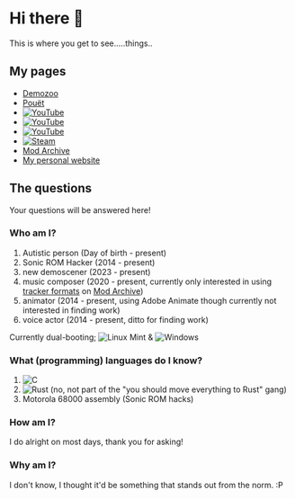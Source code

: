# Hi there 👋

This is where you get to see.....things..

## My pages

* [Demozoo](https://demozoo.org/sceners/139679/)
* [Pouët](https://www.pouet.net/user.php?who=106679)
* [![YouTube](https://img.shields.io/badge/YouTube-%23FF0000.svg?style=plastic&logo=YouTube&logoColor=white)](https://www.youtube.com/channel/UCLeZ09MUJv3Ieyf-F0I7Riw)
* [![YouTube](https://img.shields.io/badge/YouTube-%23FF0000.svg?style=plastic&logo=YouTube&logoColor=white)](https://www.youtube.com/channel/UCGq06MV-1hBF4gr3ZASP_GQ)
* [![YouTube](https://img.shields.io/badge/YouTube-%23FF0000.svg?style=plastic&logo=YouTube&logoColor=white)](https://www.youtube.com/channel/UCWOhWDgSp1knJkxIFDtBoBA)
* [![Steam](https://img.shields.io/badge/steam-%23000000.svg?style=plastic&logo=steam&logoColor=white)](https://steamcommunity.com/id/RepellantMold/)
* [Mod Archive](https://modarchive.org/index.php?request=view_profile&query=93600)
* [My personal website](https://repellantmold.neocities.org/)

## The questions

Your questions will be answered here!

### Who am I?

1. Autistic person (Day of birth - present)
3. Sonic ROM Hacker (2014 - present)
3. new demoscener (2023 - present)
7. music composer (2020 - present, currently only interested in using [tracker formats](https://en.wikipedia.org/wiki/Module_file) on [Mod Archive](https://modarchive.org/))
4. animator (2014 - present, using Adobe Animate though currently not interested in finding work)
5. voice actor (2014 - present, ditto for finding work)

Currently dual-booting;
![Linux Mint](https://img.shields.io/badge/Linux%20Mint-87CF3E?style=plastic&logo=Linux%20Mint&logoColor=white) & ![Windows](https://img.shields.io/badge/Windows-0078D6?style=plastic&logo=windows&logoColor=white)

### What (programming) languages do I know?

1. ![C](https://img.shields.io/badge/c-%2300599C.svg?style=plastic&logo=c&logoColor=white)
2. ![Rust](https://img.shields.io/badge/rust-%23000000.svg?style=plastic&logo=rust&logoColor=white) (no, not part of the "you should move everything to Rust" gang)
3. Motorola 68000 assembly (Sonic ROM hacks)

### How am I?

I do alright on most days, thank you for asking!

### Why am I?

I don't know, I thought it'd be something that stands out from the norm. :P

